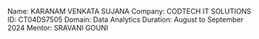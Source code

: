Name: KARANAM VENKATA SUJANA
Company: CODTECH IT SOLUTIONS
ID: CT04DS7505
Domain: Data Analytics
Duration: August to September 2024
Mentor: SRAVANI GOUNI
